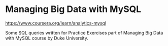 # Managing Big Data with MySQL

https://www.coursera.org/learn/analytics-mysql

Some SQL queries written for Practice Exercises part of Managing Big Data with MySQL course by Duke University.

